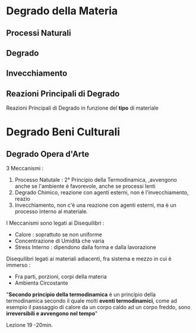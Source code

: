 # Degrado della Materia
## Processi Naturali
## Degrado
## Invecchiamento
## Reazioni Principali di Degrado
Reazioni Principali di Degrado in funzione del **tipo** di materiale
# Degrado Beni Culturali
## Degrado Opera d'Arte
3 Meccanismi :
1. Processo Natutale : 2° Principio della Termodinamica, ,avvengono anche se l'ambiente è favorevole, anche se processi lenti
2. Degrado Chimico, reazione con agenti esterni, non è l'invecchiamento, reazio
3. Invecchiamento, non c'è una reazione con agenti esterni, ma è un processo interno al materiale.

I Meccanismi sono legati ai Disequilibri :
- Calore : soprattuto se non uniforme
- Concentrazione di Umidità che varia
- Stress Interno : dipendono dalla forma e dalla lavorazione

Disequilibri legati ai materiali adiacenti, fra sistema e mezzo in cui è immerso :
- Fra parti, porzioni, corpi della materia
- Ambienta Circostante


"**Secondo principio della termodinamica** è un principio della termodinamica secondo il quale molti **eventi termodinamici**, come ad esempio il passaggio di calore da un corpo caldo ad un corpo freddo, sono **irreversibili e avvengono nel tempo**"

Lezione 19 -20min.
